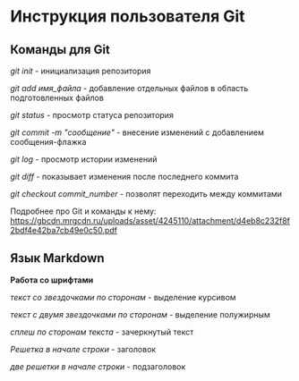 # Инструкция пользователя Git
## Команды для Git
 *git init* - инициализация репозитория

 *git add имя_файла* - добавление отдельных файлов в область подготовленных файлов
 
 *git status* - просмотр статуса репозитория

 *git commit -m "сообщение"* - внесение изменений с добавлением сообщения-флажка

 *git log* - просмотр истории изменений


*git diff* - показывает изменения после последнего коммита

*git checkout commit_number* - позволят переходить между коммитами

Подробнее про Git и команды к нему: https://gbcdn.mrgcdn.ru/uploads/asset/4245110/attachment/d4eb8c232f8f2bdf4e42ba7cb49e0c50.pdf

## Язык Markdown
**Работа со шрифтами**

*текст со звездочками по сторонам* - выделение курсивом

*текст с двумя звездочками по сторонам* - выделение полужирным

*сплеш по сторонам текста* - зачеркнутый текст

*Решетка в начале строки* - заголовок

*две решетки в начале строки* - подзаголовок
